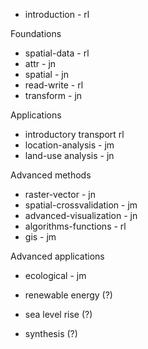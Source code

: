 - introduction - rl

Foundations

- spatial-data - rl
- attr - jn
- spatial - jn
- read-write - rl
- transform - jn

Applications

- introductory transport rl
- location-analysis - jm
- land-use analysis - jn

Advanced methods

- raster-vector - jn
- spatial-crossvalidation - jm
- advanced-visualization - jn
- algorithms-functions - rl
- gis - jm

Advanced applications

- ecological - jm
- renewable energy (?)
- sea level rise (?)

- synthesis (?)